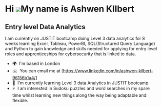 Hi ![](https://user-images.githubusercontent.com/18350557/176309783-0785949b-9127-417c-8b55-ab5a4333674e.gif)My name is Ashwen KIlbert
======================================================================================================================================

Entry level Data Analytics
--------------------------

I am currently on JUSTIT bootcamp doing Level 3 data analytics for 8 weeks learning Excel, Tableau, PowerBI, SQL(Structured Query Language) and Python to gain knowledge and skills needed for applying for entry level roles and apprenticeships for cybersecurity that is linked to data.

* 🌍  I'm based in London
* ✉️  You can email me at [https://www.linkedin.com/in/ashwen-kilbert-96156b1a4/]
* 🧠  I'm currently learning Level 3 data Analytics in JUSTIT bootcamp
* ⚡  I am interested in Sudoku puzzles and word searches in my spare time whilst learning new things along the way being adaptable and flexible.
